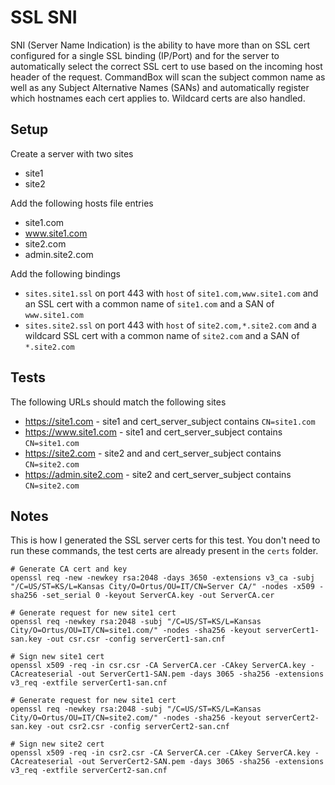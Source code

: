 # SSL SNI

SNI (Server Name Indication) is the ability to have more than on SSL cert configured for a single SSL binding (IP/Port) and for the server to automatically select the correct SSL cert to use based on the incoming host header of the request.  CommandBox will scan the subject common name as well as any Subject Alternative Names (SANs) and automatically register which hostnames each cert applies to.  Wildcard certs are also handled.

## Setup

Create a server with two sites

- site1
- site2

Add the following hosts file entries

- site1.com
- www.site1.com
- site2.com
- admin.site2.com

Add the following bindings

- `sites.site1.ssl` on port 443 with `host` of `site1.com,www.site1.com` and an SSL cert with a common name of `site1.com` and a SAN of `www.site1.com`
- `sites.site2.ssl` on port 443 with `host` of `site2.com,*.site2.com` and a wildcard SSL cert with a common name of `site2.com` and a SAN of `*.site2.com`


## Tests

The following URLs should match the following sites

- https://site1.com - site1 and cert_server_subject contains `CN=site1.com`
- https://www.site1.com - site1 and cert_server_subject contains `CN=site1.com`
- https://site2.com - site2 and and cert_server_subject contains `CN=site2.com`
- https://admin.site2.com - site2 and cert_server_subject contains `CN=site2.com`


## Notes

This is how I generated the SSL server certs for this test. You don't need to run these commands, the test certs are already present in the `certs` folder.
```
# Generate CA cert and key
openssl req -new -newkey rsa:2048 -days 3650 -extensions v3_ca -subj "/C=US/ST=KS/L=Kansas City/O=Ortus/OU=IT/CN=Server CA/" -nodes -x509 -sha256 -set_serial 0 -keyout ServerCA.key -out ServerCA.cer

# Generate request for new site1 cert
openssl req -newkey rsa:2048 -subj "/C=US/ST=KS/L=Kansas City/O=Ortus/OU=IT/CN=site1.com/" -nodes -sha256 -keyout serverCert1-san.key -out csr.csr -config serverCert1-san.cnf

# Sign new site1 cert
openssl x509 -req -in csr.csr -CA ServerCA.cer -CAkey ServerCA.key -CAcreateserial -out ServerCert1-SAN.pem -days 3065 -sha256 -extensions v3_req -extfile serverCert1-san.cnf

# Generate request for new site1 cert
openssl req -newkey rsa:2048 -subj "/C=US/ST=KS/L=Kansas City/O=Ortus/OU=IT/CN=site2.com/" -nodes -sha256 -keyout serverCert2-san.key -out csr2.csr -config serverCert2-san.cnf

# Sign new site2 cert
openssl x509 -req -in csr2.csr -CA ServerCA.cer -CAkey ServerCA.key -CAcreateserial -out ServerCert2-SAN.pem -days 3065 -sha256 -extensions v3_req -extfile serverCert2-san.cnf
```
